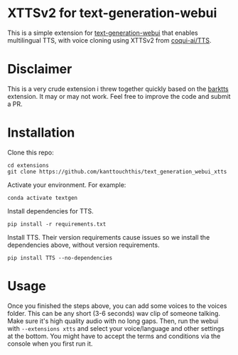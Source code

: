 # XTTSv2 for text-generation-webui
This is a simple extension for [text-generation-webui](https://github.com/oobabooga/text-generation-webui/) that enables multilingual TTS, with voice cloning using XTTSv2 from [coqui-ai/TTS](https://github.com/coqui-ai/TTS).

# Disclaimer
This is a very crude extension i threw together quickly based on the [barktts](https://github.com/RandomInternetPreson/) extension. It may or may not work. Feel free to improve the code and submit a PR.

# Installation
Clone this repo:
```
cd extensions
git clone https://github.com/kanttouchthis/text_generation_webui_xtts
```
Activate your environment. For example:
```
conda activate textgen
```
Install dependencies for TTS.
```
pip install -r requirements.txt
```
Install TTS. Their version requirements cause issues so we install the dependencies above, without version requirements.
```
pip install TTS --no-dependencies
```

# Usage
Once you finished the steps above, you can add some voices to the voices folder. This can be any short (3-6 seconds) wav clip of someone talking. Make sure it's high quality audio with no long gaps.
Then, run the webui with `--extensions xtts` and select your voice/language and other settings at the bottom. You might have to accept the terms and conditions via the console when you first run it.
